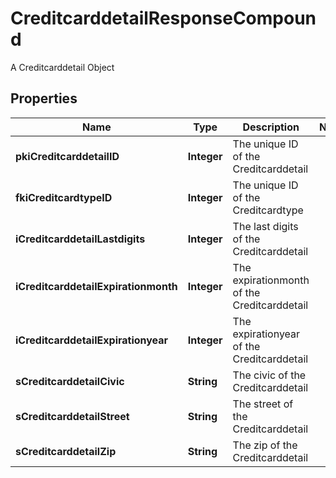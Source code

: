 

# CreditcarddetailResponseCompound

A Creditcarddetail Object

## Properties

| Name | Type | Description | Notes |
|------------ | ------------- | ------------- | -------------|
|**pkiCreditcarddetailID** | **Integer** | The unique ID of the Creditcarddetail |  |
|**fkiCreditcardtypeID** | **Integer** | The unique ID of the Creditcardtype |  |
|**iCreditcarddetailLastdigits** | **Integer** | The last digits of the Creditcarddetail |  |
|**iCreditcarddetailExpirationmonth** | **Integer** | The expirationmonth of the Creditcarddetail |  |
|**iCreditcarddetailExpirationyear** | **Integer** | The expirationyear of the Creditcarddetail |  |
|**sCreditcarddetailCivic** | **String** | The civic of the Creditcarddetail |  |
|**sCreditcarddetailStreet** | **String** | The street of the Creditcarddetail |  |
|**sCreditcarddetailZip** | **String** | The zip of the Creditcarddetail |  |



